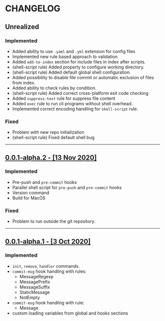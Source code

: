 # CHANGELOG

## Unrealized

### Implemented

- Added ability to use `.yaml` and `.yml` extension for config files
- Implemented new rule based approach to validation
- Added `add-to-index` section for include files in index after scripts.
- (shell-script rule) Added property to configure working directory.
- (shell-script rule) Added default global shell configuration.
- Added possibility to disable file commit or automatic exclusion of files from index.
- Added ability to check rules by condition.
- (shell-script rule) Added correct cross-platform exit code checking
- Added `suppress-text` rule for suppress file content
- Added `exec` rule to run cli programs without shell overhead.
- Implemented correct encoding handling for `shell-script` rule.

### Fixed

- Problem with new repo initialization
- (shell-script rule) Fixed default shell bug

___

## [0.0.1-alpha.2 - [13 Nov 2020]](https://github.com/evg4b/fisherman/releases/tag/0.0.1-alpha.2)

### Implemented

- Pre-push and `pre-commit` hooks
- Parallel shell script for `pre-push` and `pre-commit` hooks
- Version command
- Build for MacOS

### Fixed

- Problem to run outside the git repository.

___

## [0.0.1-alpha.1 - [3 Oct 2020]](https://github.com/evg4b/fisherman/releases/tag/0.0.1-alpha.1)

### Implemented

- `init`, `remove`, `handler` commands.
- `commit-msg` hook handling with rules:
  - MessageRegexp
  - MessagePrefix
  - MessageSuffix
  - StaticMessage
  - NotEmpty
- `commit-msg` hook handling with rule:
  - Message
- custom loading variables from global and hooks sections
